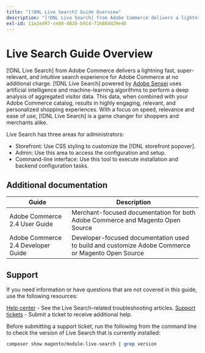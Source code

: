 ```yaml
---
title: "[!DNL Live Search] Guide Overview"
description: "[!DNL Live Search] from Adobe Commerce delivers a lightning fast, super-relevant, and intuitive search experience."
exl-id: 11e2ed97-ce80-4826-b914-71688dd29e4b
---
```

# Live Search Guide Overview

[!DNL Live Search] from Adobe Commerce delivers a lightning fast, super-relevant, and intuitive search experience for Adobe Commerce at no additional charge. [!DNL Live Search] powered by [Adobe Sensei](https://www.adobe.com/sensei.html) uses artificial intelligence and machine-learning algorithms to perform a deep analysis of aggregated visitor data. This data, when combined with your Adobe Commerce catalog, results in highly engaging, relevant, and personalized shopping experiences. With a focus on speed, relevance and ease of use, [!DNL Live Search] is a game changer for shoppers and merchants alike.

Live Search has three areas for administrators:

* Storefront: Use CSS styling to customize the [!DNL storefront popover].
* Admin: Use this area to access the configuration and setup.
* Command-line interface: Use this tool to execute installation and backend configuration tasks.

## Additional documentation

| Guide | Description|
|--- |--- |
| Adobe Commerce 2.4 User Guide | Merchant-focused documentation for both Adobe Commerce and Magento Open Source |
| Adobe Commerce 2.4 Developer Guide | Developer-focused documentation used to build and customize Adobe Commerce or Magento Open Source |

## Support

If you need information or have questions that are not covered in this guide, use the following resources:

[Help center](https://experienceleague.adobe.com/docs/commerce-knowledge-base/kb/help-center-guide/magento-help-center-user-guide.html#submit-ticket) - See the Live Search-related troubleshooting articles.
[Support tickets](https://experienceleague.adobe.com/docs/commerce-knowledge-base/kb/help-center-guide/magento-help-center-user-guide.html#submit-ticket) - Submit a ticket to receive additional help.

Before submitting a support ticket, run the following from the command line to check the version of Live Search that is currently installed:

```bash
composer show magento/module-live-search | grep version
```
